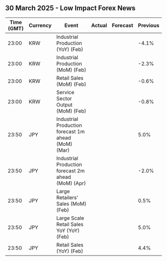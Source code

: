 ## 30 March 2025 - Low Impact Forex News

| Time (GMT) | Currency | Event | Actual | Forecast | Previous |
|------|----------|-------|--------|----------|----------|
| 23:00 | KRW | Industrial Production (YoY) (Feb) |  |  | -4.1% |
| 23:00 | KRW | Industrial Production (MoM) (Feb) |  |  | -2.3% |
| 23:00 | KRW | Retail Sales (MoM) (Feb) |  |  | -0.6% |
| 23:00 | KRW | Service Sector Output (MoM) (Feb) |  |  | -0.8% |
| 23:50 | JPY | Industrial Production forecast 1m ahead (MoM) (Mar) |  |  | 5.0% |
| 23:50 | JPY | Industrial Production forecast 2m ahead (MoM) (Apr) |  |  | -2.0% |
| 23:50 | JPY | Large Retailers' Sales (MoM) (Feb) |  |  | 0.5% |
| 23:50 | JPY | Large Scale Retail Sales YoY (YoY) (Feb) |  |  | 5.0% |
| 23:50 | JPY | Retail Sales (YoY) (Feb) |  |  | 4.4% |
